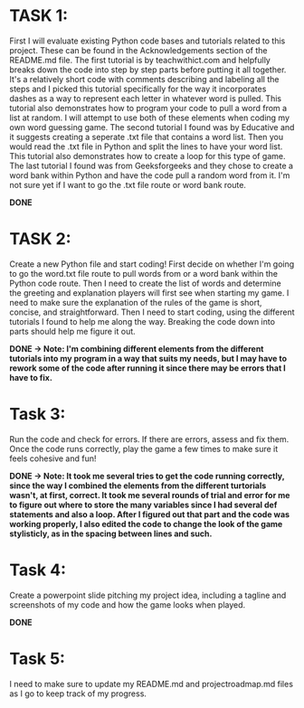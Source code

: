 # TASK 1: 
First I will evaluate existing Python code bases and tutorials related to this project. These can be found in the Acknowledgements section of the README.md file. The first tutorial is by teachwithict.com and helpfully breaks down the code into step by step parts before putting it all together. It's a relatively short code with comments describing and labeling all the steps and I picked this tutorial specifically for the way it incorporates dashes as a way to represent each letter in whatever word is pulled. This tutorial also demonstrates how to program your code to pull a word from a list at random. I will attempt to use both of these elements when coding my own word guessing game. The second tutorial I found was by Educative and it suggests creating a seperate .txt file that contains a word list. Then you would read the .txt file in Python and split the lines to have your word list. This tutorial also demonstrates how to create a loop for this type of game. The last tutorial I found was from Geeksforgeeks and they chose to create a word bank within Python and have the code pull a random word from it. I'm not sure yet if I want to go the .txt file route or word bank route. 

**DONE**

# TASK 2:
Create a new Python file and start coding! First decide on whether I'm going to go the word.txt file route to pull words from or a word bank within the Python code route. Then I need to create the list of words and determine the greeting and explanation players will first see when starting my game. I need to make sure the explanation of the rules of the game is short, concise, and straightforward. Then I need to start coding, using the different tutorials I found to help me along the way. Breaking the code down into parts should help me figure it out. 

**DONE -> Note: I'm combining different elements from the different tutorials into my program in a way that suits my needs, but I may have to rework some of the code after running it since there may be errors that I have to fix.**

# Task 3:
Run the code and check for errors. If there are errors, assess and fix them. Once the code runs correctly, play the game a few times to make sure it feels cohesive and fun! 

**DONE -> Note: It took me several tries to get the code running correctly, since the way I combined the elements from the different turtorials wasn't, at first, correct. It took me several rounds of trial and error for me to figure out where to store the many variables since I had several def statements and also a loop. After I figured out that part and the code was working properly, I also edited the code to change the look of the game stylisticly, as in the spacing between lines and such.**

# Task 4:
Create a powerpoint slide pitching my project idea, including a tagline and screenshots of my code and how the game looks when played. 

**DONE**

# Task 5:
I need to make sure to update my README.md and projectroadmap.md files as I go to keep track of my progress.

